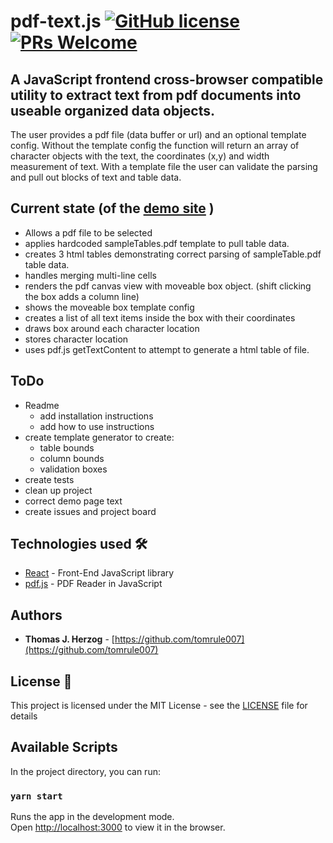 # pdf-text.js [![GitHub license](https://img.shields.io/badge/license-MIT-blue.svg)](https://github.com/tomrule007/pdf-text.js/blob/development/LICENSE) [![PRs Welcome](https://img.shields.io/badge/PRs-welcome-brightgreen.svg)](https://github.com/tomrule007/pdf-text.js/blob/development/CONTRIBUTING.md)

## A JavaScript frontend cross-browser compatible utility to extract text from pdf documents into useable organized data objects.

The user provides a pdf file (data buffer or url) and an optional template config. Without the template config the function will return an array of character objects with the text, the coordinates (x,y) and width measurement of text. With a template file the user can validate the parsing and pull out blocks of text and table data.

## Current state (of the [demo site](https://pdftext.netlify.com/) )

- Allows a pdf file to be selected
- applies hardcoded sampleTables.pdf template to pull table data.
- creates 3 html tables demonstrating correct parsing of sampleTable.pdf table data.
- handles merging multi-line cells
- renders the pdf canvas view with moveable box object. (shift clicking the box adds a column line)
- shows the moveable box template config
- creates a list of all text items inside the box with their coordinates
- draws box around each character location
- stores character location
- uses pdf.js getTextContent to attempt to generate a html table of file.

## ToDo

- Readme
  - add installation instructions
  - add how to use instructions
- create template generator to create:
  - table bounds
  - column bounds
  - validation boxes
- create tests
- clean up project
- correct demo page text
- create issues and project board

## Technologies used 🛠️

- [React](https://reactjs.org/) - Front-End JavaScript library
- [pdf.js](https://github.com/mozilla/pdf.js) - PDF Reader in JavaScript

## Authors

- **Thomas J. Herzog** - [https://github.com/tomrule007](https://github.com/tomrule007)

## License 📄

This project is licensed under the MIT License - see the [LICENSE](LICENSE) file for details

## Available Scripts

In the project directory, you can run:

### `yarn start`

Runs the app in the development mode.<br />
Open [http://localhost:3000](http://localhost:3000) to view it in the browser.
